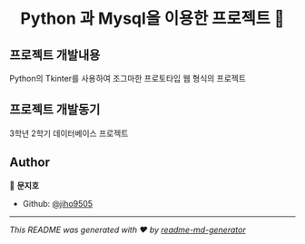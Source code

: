 <h1 align="center"> Python 과 Mysql을 이용한 프로젝트 👋</h1>

## 프로젝트 개발내용
<p> Python의 Tkinter를 사용하여 조그마한 프로토타입 웹 형식의 프로젝트

## 프로젝트 개발동기
<p> 3학년 2학기 데이터베이스 프로젝트 </p>


## Author

👤 **문지호**

* Github: [@jiho9505](https://github.com/jiho9505)


***
_This README was generated with ❤️ by [readme-md-generator](https://github.com/kefranabg/readme-md-generator)_
